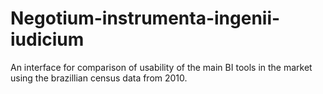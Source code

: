 # Negotium-instrumenta-ingenii-iudicium
An interface for comparison of usability of the main BI tools in the market using the brazillian census data from 2010.
